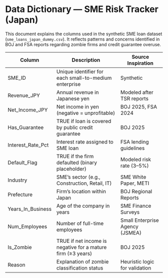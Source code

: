 # Data Dictionary — SME Risk Tracker (Japan)

This document explains the columns used in the synthetic SME loan dataset (`sme_loans_japan_dummy.csv`). 
It reflects patterns and concerns identified in BOJ and FSA reports regarding zombie firms and credit guarantee overuse.

| Column               | Description                                                    | Source Inspiration               |
|----------------------|----------------------------------------------------------------|----------------------------------|
| SME_ID               | Unique identifier for each small-to-medium enterprise          | Synthetic                        |
| Revenue_JPY          | Annual revenue in Japanese yen                                 | Modeled after TSR reports        |
| Net_Income_JPY       | Net income in yen (negative = unprofitable)                    | BOJ 2025, FSA 2024               |
| Has_Guarantee        | TRUE if loan is covered by public credit guarantee             | BOJ 2025                         |
| Interest_Rate_Pct    | Interest rate assigned to SME loan                             | FSA lending guidelines           |
| Default_Flag         | TRUE if the firm defaulted (binary placeholder)                | Modeled risk rate (3–5%)         |
| Industry             | SME’s sector (e.g., Construction, Retail, IT)                  | SME White Paper, METI            |
| Prefecture           | Firm’s location within Japan                                   | BOJ Regional Reports             |
| Years_In_Business    | Age of the company in years                                    | SME Finance Surveys              |
| Num_Employees        | Number of full-time employees                                  | Small Enterprise Agency (JSMEA)  |
| Is_Zombie            | TRUE if net income is negative for a mature firm (≥3 years)    | BOJ 2025                         |
| Reason               | Explanation of zombie classification status                    | Heuristic logic for validation   |
